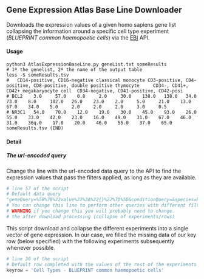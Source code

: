 ## Gene Expression Atlas Base Line Downloader
Downloads the expression values of a given homo sapiens gene list collapsing the information around a specific cell type experiment (*BLUEPRINT common haemopoetic cells*) via the [EBI](https://www.ebi.ac.uk/) API.
#### Usage
```shell
python3 AtlasExpressionBaseLine.py geneList.txt someResults
# 1º the genelist, 2º the name of the output table
less -S someResults.tsv
#   CD14-positive, CD16-negative classical monocyte CD3-positive, CD4-positive, CD8-positive, double positive thymocyte     CD34-, CD41+, CD42+ megakaryocyte cell  CD34-negative, CD41-positive, CD42-posi
# BCL2    3.0     57.0    0.8     2.0     30.0    138.0   138.0   34.0    73.0    8.0     102.0   26.0    23.0    2.0     5.0     21.0    13.0    67.0    34.0    5.0     2.0     2.0     2.0     3.0     0.5
# NR3C1   54.0    70.0    12.0    19.0    30.0    45.0    93.0    26.0    55.0    33.0    42.0    23.0    16.0    49.0    31.0    67.0    46.0    31.0    36q.0    17.0    20.0    46.0    55.0    37.0    65.0
someResults.tsv (END)
```
#### Detail
##### The url-encoded query
Change the line with the url-encoded data query to the API to find the expression values that pass the filters applied, as long as they are available.
```python
# line 57 of the script
# Default data query
"geneQuery=%5B%7B%22value%22%3A%22{}%22%7D%5D&conditionQuery=&species=homo sapiens&source=CELL_TYPE"
# You can change this line to perform other queries with different filters but,
# WARNING if you change this you will probably need to change
# the after download processing (collapse of experiments/rows)
```
This script download and collapse the different experiments into a single vector of gene expression. In our case, we filled the missing data of our key row (below specified) with the following experiments subsequently whenever possible.
```python
# line 36 of the script
# Default row completed with the values of the rest of the experiments
keyrow = 'Cell Types - BLUEPRINT common haemopoetic cells'
```
